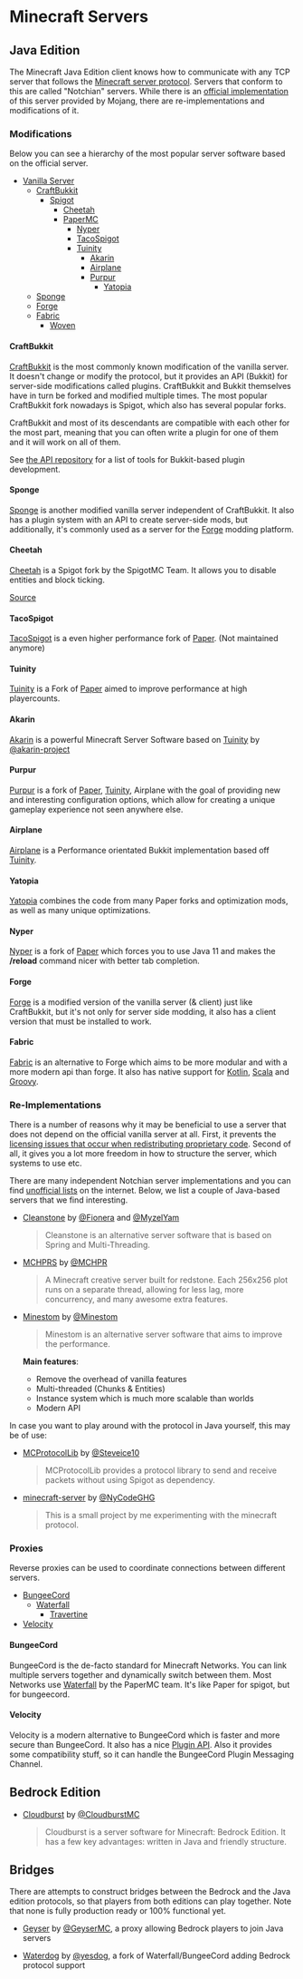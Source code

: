 # Minecraft Servers

## Java Edition

The Minecraft Java Edition client knows how to communicate with any TCP server that follows the [Minecraft server protocol](https://wiki.vg/Protocol). Servers that conform to this are called "Notchian" servers. While there is an [official implementation](https://www.minecraft.net/en-us/download/server) of this server provided by Mojang, there are re-implementations and modifications of it.

### Modifications

Below you can see a hierarchy of the most popular server software based on the official server. 

- [Vanilla Server](https://www.minecraft.net/en-us/download/server)
  - [CraftBukkit](https://bukkit.org)
    - [Spigot](https://spigotmc.org)
      - [Cheetah](https://hub.spigotmc.org/stash/projects/CHEETAH)
      - [PaperMC](https://papermc.io)
        - [Nyper](https://github.com/NyCodeGHG/Nyper)
        - [TacoSpigot](https://tacospigot.github.io)
        - [Tuinity](https://github.com/Spottedleaf/Tuinity)
          - [Akarin](https://github.com/Akarin-project/Akarin)
          - [Airplane](https://github.com/TECHNOVE/Airplane)
          - [Purpur](https://github.com/pl3xgaming/Purpur)
            - [Yatopia](https://github.com/YatopiaMC/Yatopia)
  - [Sponge](https://spongepowered.org)
  - [Forge](https://minecraftforge.net)
  - [Fabric](https://fabricmc.net)
    - [Woven](https://www.wovenmc.net/)

#### CraftBukkit

[CraftBukkit](https://bukkit.org/) is the most commonly known modification of the vanilla server. It doesn't change or modify the protocol, but it provides an API (Bukkit) for server-side modifications called plugins. CraftBukkit and Bukkit themselves have in turn be forked and modified multiple times. The most popular CraftBukkit fork nowadays is Spigot, which also has several popular forks. 

CraftBukkit and most of its descendants are compatible with each other for the most part, meaning that you can often write a plugin for one of them and it will work on all of them.

See [the API repository](./api-repository.md) for a list of tools for Bukkit-based plugin development.

#### Sponge

[Sponge](https://spongepowered.org) is another modified vanilla server independent of CraftBukkit. It also has a plugin system with an API to create server-side mods, but additionally, it's commonly used as a server for the [Forge](http://files.minecraftforge.net) modding platform.

#### Cheetah
[Cheetah](https://hub.spigotmc.org/stash/projects/CHEETAH) is a Spigot fork by the SpigotMC Team. It allows you to disable entities and block ticking.

[Source](https://www.spigotmc.org/threads/cheetah.38095/)

#### TacoSpigot
[TacoSpigot](https://tacospigot.github.io) is a even higher performance fork of [Paper](https://papermc.io). (Not maintained anymore)

#### Tuinity
[Tuinity](https://github.com/Spottedleaf/Tuinity) is a Fork of [Paper](https://github.com/PaperMC/Paper) aimed to improve performance at high playercounts.

#### Akarin
[Akarin](https://github.com/Akarin-project/Akarin) is a powerful Minecraft Server Software based on [Tuinity](https://github.com/SpottedLeaf/Tuinity) by [@akarin-project](https://github.com/Akarin-project/)

#### Purpur
[Purpur](https://github.com/pl3xgaming/Purpur) is a fork of [Paper](https://github.com/PaperMC/Paper), [Tuinity](https://github.com/SpottedLeaf/Tuinity), Airplane with the goal of providing new and interesting configuration options, which allow for creating a unique gameplay experience not seen anywhere else.

#### Airplane
[Airplane](https://github.com/TECHNOVE/Airplane) is a Performance orientated Bukkit implementation based off [Tuinity](https://github.com/SpottedLeaf/Tuinity).

#### Yatopia
[Yatopia](https://github.com/YatopiaMC/Yatopia) combines the code from many Paper forks and optimization mods, as well as many unique optimizations.

#### Nyper
[Nyper](https://github.com/NyCodeGHG/Nyper) is a fork of [Paper](https://github.com/PaperMC/Paper) which forces you to use Java 11 and makes the **/reload** command nicer with better tab completion.

#### Forge

[Forge](https://minecraftforge.net) is a modified version of the vanilla server (& client) just like CraftBukkit, but it's not only for server side modding, it also has a client version that must be installed to work.

#### Fabric

[Fabric](https://fabricmc.net) is an alternative to Forge which aims to be more modular and with a more modern api than forge. It also has native support for [Kotlin](https://kotlinlang.org), [Scala](https://www.scala-lang.org/) and [Groovy](https://groovy-lang.org/).

### Re-Implementations

There is a number of reasons why it may be beneficial to use a server that does not depend on the official vanilla server at all. First, it prevents the [licensing issues that occur when redistributing proprietary code](https://blog.jwf.io/2020/04/open-source-minecraft-bukkit-gpl/). Second of all, it gives you a lot more freedom in how to structure the server, which systems to use etc.

There are many independent Notchian server implementations and you can find [unofficial lists](https://wiki.vg/Server_List) on the internet. Below, we list a couple of Java-based servers that we find interesting.

- [Cleanstone](https://github.com/CleanstoneMC/Cleanstone) by [@Fionera](https://github.com/Fionera) and [@MyzelYam](https://github.com/MyzelYam)

  > Cleanstone is an alternative server software that is based on Spring and Multi-Threading.
 
- [MCHPRS](https://github.com/MCHPR/MCHPRS) by [@MCHPR](https://github.com/MCHPR) 
  
  > A Minecraft creative server built for redstone. Each 256x256 plot runs on a separate thread, allowing for less lag, more concurrency, and many awesome extra features.

- [Minestom](https://github.com/Minestom/Minestom) by [@Minestom](https://github.com/Minestom/)

  > Minestom is an alternative server software that aims to improve the performance.

   __Main features__:
  - Remove the overhead of vanilla features
  - Multi-threaded (Chunks & Entities)
  - Instance system which is much more scalable than worlds
  - Modern API

In case you want to play around with the protocol in Java yourself, this may be of use:

- [MCProtocolLib](https://github.com/Steveice10/MCProtocolLib) by [@Steveice10](https://github.com/Steveice10/MCProtocolLib)

  > MCProtocolLib provides a protocol library to send and receive packets without using Spigot as dependency.

- [minecraft-server](https://github.com/NyCodeGHG/minecraft-server) by [@NyCodeGHG](https://github.com/NyCodeGHG)

  > This is a small project by me experimenting with the minecraft protocol.
  
### Proxies

Reverse proxies can be used to coordinate connections between different servers.

- [BungeeCord](https://github.com/SpigotMC/BungeeCord)
  - [Waterfall](https://github.com/PaperMC/Waterfall)
    - [Travertine](https://github.com/PaperMC/Travertine)
- [Velocity](https://velocitypowered.com)

#### BungeeCord

BungeeCord is the de-facto standard for Minecraft Networks. You can link multiple servers together and dynamically switch between them. Most Networks use [Waterfall](https://github.com/PaperMC/Waterfall) by the PaperMC team. It's like Paper for spigot, but for bungeecord.

#### Velocity

Velocity is a modern alternative to BungeeCord which is faster and more secure than BungeeCord. It also has a nice [Plugin API](https://docs.velocitypowered.com/en/latest/developers/creating-your-first-plugin.html). Also it provides some compatibility stuff, so it can handle the BungeeCord Plugin Messaging Channel.

#### 

## Bedrock Edition

- [Cloudburst](https://github.com/CloudburstMC/Server) by [@CloudburstMC](https://github.com/CloudburstMC)
  
  > Cloudburst is a server software for Minecraft: Bedrock Edition. It has a few key advantages: written in Java and friendly structure.

## Bridges

There are attempts to construct bridges between the Bedrock and the Java edition protocols, so that players from both editions can play together. Note that none is fully production ready or 100% functional yet.

- [Geyser](https://github.com/GeyserMC/Geyser/) by [@GeyserMC](https://github.com/GeyserMC/), a proxy allowing Bedrock players to join Java servers

- [Waterdog](https://github.com/yesdog/Waterdog) by [@yesdog](https://github.com/yesdog), a fork of Waterfall/BungeeCord adding Bedrock protocol support
